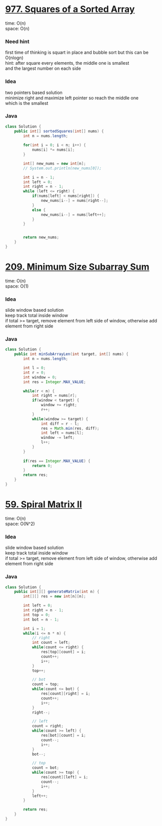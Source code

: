 # [977. Squares of a Sorted Array](https://leetcode.com/problems/squares-of-a-sorted-array/description/)

time: O(n)\
space: O(n) 

### Need hint
first time of thinking is squart in place and bubble sort but this can be O(nlogn)\
hint: after square every elements, the middle one is smallest\
and the largest number on each side

### Idea
two pointers based solution\
minimize right and maximize left pointer so reach the middle one\
which is the smallest

### Java
``` java
class Solution {
    public int[] sortedSquares(int[] nums) {
        int n = nums.length;
    
        for(int i = 0; i < n; i++) {
            nums[i] *= nums[i];
        }

        int[] new_nums = new int[n];
        // System.out.println(new_nums[0]);

        int i = n - 1;
        int left = 0;
        int right = n - 1;
        while (left <= right) {
            if(nums[left] < nums[right]) {
                new_nums[i--] = nums[right--];
            }
            else {
                new_nums[i--] = nums[left++];
            }
        }


        return new_nums;
    }
}

```

# [209. Minimum Size Subarray Sum](https://leetcode.com/problems/minimum-size-subarray-sum/description/)

time: O(n) \
space: O(1) 

### Idea
slide window based solution\
keep track total inside window\
if total >= target, remove element from left side of window, otherwise add element from right side

### Java
``` java
class Solution {
    public int minSubArrayLen(int target, int[] nums) {
        int n = nums.length;

        int l = 0;
        int r = 0;
        int window = 0;
        int res = Integer.MAX_VALUE;

        while(r < n) {
            int right = nums[r];
            if(window < target) {
                window += right;
                r++;
            }
            while(window >= target) {
                int diff = r - l;
                res = Math.min(res, diff);
                int left = nums[l];
                window -= left;
                l++;
            }
        }
        
        if(res == Integer.MAX_VALUE) {
            return 0;
        }
        return res;
    }
}
```


# [59. Spiral Matrix II](https://leetcode.com/problems/spiral-matrix-ii/description/)

time: O(n) \
space: O\(N^2\)

### Idea
slide window based solution\
keep track total inside window\
if total >= target, remove element from left side of window, otherwise add element from right side

### Java
``` java
class Solution {
    public int[][] generateMatrix(int n) {
        int[][] res = new int[n][n];

        int left = 0;
        int right = n - 1;
        int top = 0;
        int bot = n - 1;

        int i = 1;
        while(i <= n * n) {
            // right
            int count = left;
            while(count <= right) {
                res[top][count] = i;
                count++;
                i++;
            }
            top++;

            // bot
            count = top;
            while(count <= bot) {
                res[count][right] = i;
                count++;
                i++;
            }
            right--;

            // left
            count = right;
            while(count >= left) {
                res[bot][count] = i;
                count--;
                i++;
            }
            bot--;

            // top
            count = bot;
            while(count >= top) {
                res[count][left] = i;
                count--;
                i++;
            }
            left++;
        }

        return res;
    }
}
```
